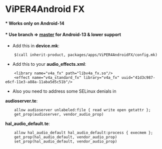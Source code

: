 # ViPER4Android FX

#### * **Works only on Android-14**
#### * **Use branch => <a href="https://gitlab.com/anandhan07/packages_apps_ViPER4AndroidFX/-/tree/master?ref_type=heads" target="blank">**master**</a> for Android-13 & lower support**

- Add this in **device.mk**:
```
    $(call inherit-product, packages/apps/ViPER4AndroidFX/config.mk)
```
- Add this to your **audio_effects.xml**:
```
    <library name="v4a_fx" path="libv4a_fx.so"/>
    <effect name="v4a_standard_fx" library="v4a_fx" uuid="41d3c987-e6cf-11e3-a88a-11aba5d5c51b"/>
```
- Also you need to address some SELinux denials in

**audioserver.te**:
```    
    allow audioserver unlabeled:file { read write open getattr };
    get_prop(audioserver, vendor_audio_prop)
```
**hal_audio_default.te**:
```    
    allow hal_audio_default hal_audio_default:process { execmem };
    get_prop(hal_audio_default, vendor_audio_prop)
    set_prop(hal_audio_default, vendor_audio_prop)
```
